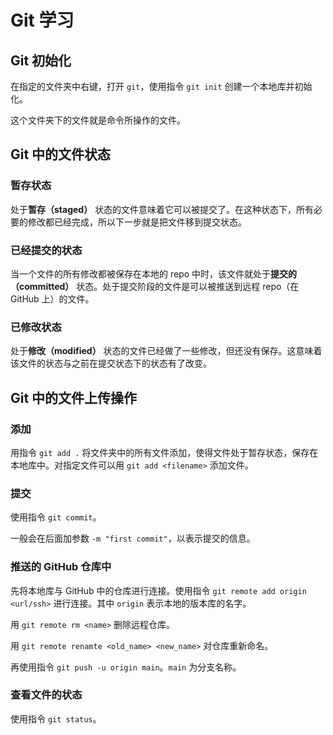 # Git 学习

## Git 初始化

在指定的文件夹中右键，打开 `git`，使用指令 `git init` 创建一个本地库并初始化。

这个文件夹下的文件就是命令所操作的文件。

## Git 中的文件状态

### 暂存状态

处于**暂存（staged）** 状态的文件意味着它可以被提交了。在这种状态下，所有必要的修改都已经完成，所以下一步就是把文件移到提交状态。

### 已经提交的状态

当一个文件的所有修改都被保存在本地的 repo 中时，该文件就处于**提交的（committed）** 状态。处于提交阶段的文件是可以被推送到远程 repo（在 GitHub 上）的文件。

### 已修改状态

处于**修改（modified）** 状态的文件已经做了一些修改，但还没有保存。这意味着该文件的状态与之前在提交状态下的状态有了改变。

## Git 中的文件上传操作

### 添加

用指令 `git add .` 将文件夹中的所有文件添加，使得文件处于暂存状态，保存在本地库中。对指定文件可以用 `git add <filename>` 添加文件。

### 提交

使用指令 `git commit`。

一般会在后面加参数 `-m "first commit"`，以表示提交的信息。

### 推送的 GitHub 仓库中

先将本地库与 GitHub 中的仓库进行连接。使用指令 `git remote add origin <url/ssh>` 进行连接。其中 `origin` 表示本地的版本库的名字。

用 `git remote rm <name>` 删除远程仓库。

用 `git remote renamte <old_name> <new_name>` 对仓库重新命名。



再使用指令 `git push -u origin main`。`main` 为分支名称。



### 查看文件的状态

使用指令 `git status`。


